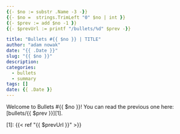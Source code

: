 ```yaml
---
{{- $no := substr .Name -3 -}}
{{- $no =  strings.TrimLeft "0" $no | int }}
{{- $prev := add $no -1 }}
{{- $prevUrl := printf "/bullets/%d" $prev -}}

title: "Bullets #{{ $no }} | TITLE"
author: "adam nowak"
date: "{{ .Date }}"
slug: "{{ $no }}"
description:
categories:
  - bullets
  - summary
tags: []
date: {{ .Date }}
---
```


Welcome to Bullets #{{ $no }}! You can read the previous one here: [bullets/{{ $prev }}][1].

[1]: {{< ref "{{ $prevUrl }}" >}}
